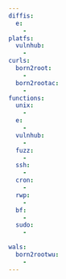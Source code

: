 ```yaml
---
diffis:
  e:
    -
platfs:
  vulnhub:
    -
curls:
  born2root:
    -
  born2rootac:
    -
functions:
  unix:
    -
  e:
    -
  vulnhub:
    -
  fuzz:
    -
  ssh:
    -
  cron:
    -
  rwp:
    -
  bf:
    -
  sudo:
    -

wals:
  born2rootwu:
    -
---
```

